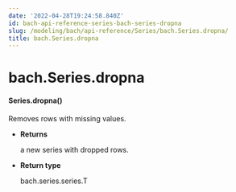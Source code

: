 ```yaml
---
date: '2022-04-28T19:24:58.840Z'
id: bach-api-reference-series-bach-series-dropna
slug: /modeling/bach/api-reference/Series/bach.Series.dropna/
title: bach.Series.dropna
---
```


# bach.Series.dropna


#### Series.dropna()
Removes rows with missing values.


* **Returns**

    a new series with dropped rows.



* **Return type**

    bach.series.series.T


<!-- !! processed by numpydoc !! -->
